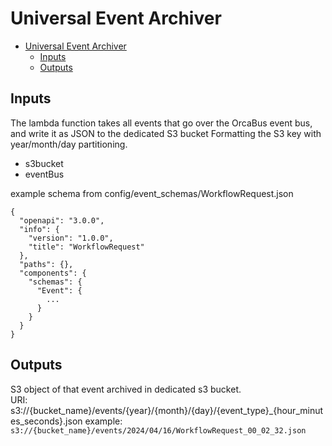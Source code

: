# Universal Event Archiver

<!-- TOC -->
* [Universal Event Archiver](#universal-event-archiver)
  * [Inputs](#inputs)
  * [Outputs](#outputs)

<!-- TOC -->


## Inputs

The lambda function takes all events that go over the OrcaBus event bus, and write it as JSON to the dedicated S3 bucket Formatting the S3 key with year/month/day partitioning.

* s3bucket
* eventBus

example schema from config/event_schemas/WorkflowRequest.json

```json5
{
  "openapi": "3.0.0",
  "info": {
    "version": "1.0.0",
    "title": "WorkflowRequest"
  },
  "paths": {},
  "components": {
    "schemas": {
      "Event": {
        ...
      }
    }
  }
}

```

## Outputs

S3 object of that event archived in dedicated s3 bucket.\
URI: s3://{bucket_name}/events/{year}/{month}/{day}/{event_type}_{hour_minutes_seconds}.json
example: ```s3://{bucket_name}/events/2024/04/16/WorkflowRequest_00_02_32.json```

